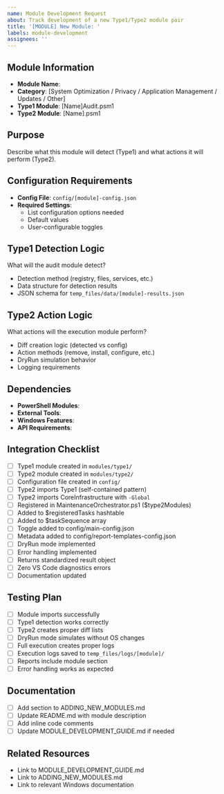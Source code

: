 ```yaml
---
name: Module Development Request
about: Track development of a new Type1/Type2 module pair
title: '[MODULE] New Module: '
labels: module-development
assignees: ''
---
```


## Module Information
- **Module Name**: 
- **Category**: [System Optimization / Privacy / Application Management / Updates / Other]
- **Type1 Module**: [Name]Audit.psm1
- **Type2 Module**: [Name].psm1

## Purpose
Describe what this module will detect (Type1) and what actions it will perform (Type2).

## Configuration Requirements
- **Config File**: `config/[module]-config.json`
- **Required Settings**: 
  - List configuration options needed
  - Default values
  - User-configurable toggles

## Type1 Detection Logic
What will the audit module detect?
- Detection method (registry, files, services, etc.)
- Data structure for detection results
- JSON schema for `temp_files/data/[module]-results.json`

## Type2 Action Logic
What actions will the execution module perform?
- Diff creation logic (detected vs config)
- Action methods (remove, install, configure, etc.)
- DryRun simulation behavior
- Logging requirements

## Dependencies
- **PowerShell Modules**: 
- **External Tools**: 
- **Windows Features**: 
- **API Requirements**: 

## Integration Checklist
- [ ] Type1 module created in `modules/type1/`
- [ ] Type2 module created in `modules/type2/`
- [ ] Configuration file created in `config/`
- [ ] Type2 imports Type1 (self-contained pattern)
- [ ] Type2 imports CoreInfrastructure with `-Global`
- [ ] Registered in MaintenanceOrchestrator.ps1 ($type2Modules)
- [ ] Added to $registeredTasks hashtable
- [ ] Added to $taskSequence array
- [ ] Toggle added to config/main-config.json
- [ ] Metadata added to config/report-templates-config.json
- [ ] DryRun mode implemented
- [ ] Error handling implemented
- [ ] Returns standardized result object
- [ ] Zero VS Code diagnostics errors
- [ ] Documentation updated

## Testing Plan
- [ ] Module imports successfully
- [ ] Type1 detection works correctly
- [ ] Type2 creates proper diff lists
- [ ] DryRun mode simulates without OS changes
- [ ] Full execution creates proper logs
- [ ] Execution logs saved to `temp_files/logs/[module]/`
- [ ] Reports include module section
- [ ] Error handling works as expected

## Documentation
- [ ] Add section to ADDING_NEW_MODULES.md
- [ ] Update README.md with module description
- [ ] Add inline code comments
- [ ] Update MODULE_DEVELOPMENT_GUIDE.md if needed

## Related Resources
- Link to MODULE_DEVELOPMENT_GUIDE.md
- Link to ADDING_NEW_MODULES.md
- Link to relevant Windows documentation
